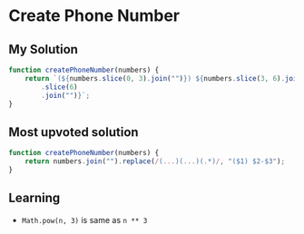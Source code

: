 # Create Phone Number

## My Solution

```javascript
function createPhoneNumber(numbers) {
    return `(${numbers.slice(0, 3).join("")}) ${numbers.slice(3, 6).join("")}-${numbers
        .slice(6)
        .join("")}`;
}
```

## Most upvoted solution

```javascript
function createPhoneNumber(numbers) {
    return numbers.join("").replace(/(...)(...)(.*)/, "($1) $2-$3");
}
```

## Learning

*   `Math.pow(n, 3)` is same as `n ** 3`
